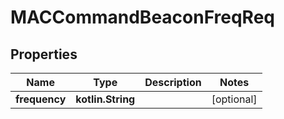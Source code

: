
# MACCommandBeaconFreqReq

## Properties
Name | Type | Description | Notes
------------ | ------------- | ------------- | -------------
**frequency** | **kotlin.String** |  |  [optional]



